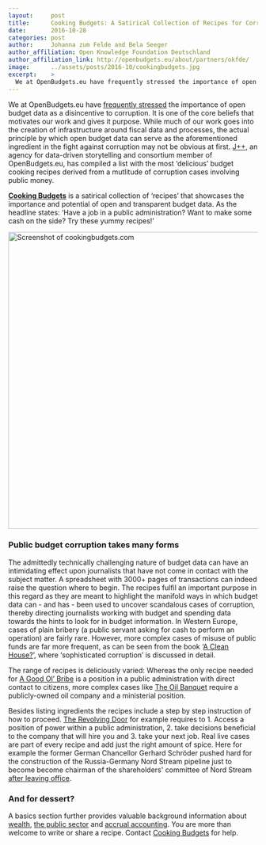 ```yaml
---
layout:     post
title:      Cooking Budgets: A Satirical Collection of Recipes for Corruption
date:       2016-10-28
categories: post
author:     Johanna zum Felde and Bela Seeger
author_affiliation: Open Knowledge Foundation Deutschland
author_affiliation_link: http://openbudgets.eu/about/partners/okfde/
image:      ../assets/posts/2016-10/cookingbudgets.jpg
excerpt:    >
  We at OpenBudgets.eu have frequently stressed the importance of open budget data as a disincentive to corruption. It is one of the core beliefs that motivates our work and gives it purpose. While much of our work goes into the creation of infrastructure around fiscal data and processes, the actual principle by which open budget data can serve as the aforementioned ingredient in the fight against corruption may not be obvious at first.
---
```


We at OpenBudgets.eu have [frequently stressed](http://openbudgets.eu/about/) the importance of open budget data as a disincentive to corruption. It is one of the core beliefs that motivates our work and gives it purpose. While much of our work goes into the creation of infrastructure around fiscal data and processes, the actual principle by which open budget data can serve as the aforementioned ingredient in the fight against corruption may not be obvious at first. [J++](http://www.jplusplus.org/), an agency for data-driven storytelling and consortium member of OpenBudgets.eu, has compiled a list with the most ‘delicious’ budget cooking recipes derived from a mutlitude of corruption cases involving public money.


**[Cooking Budgets](http://www.cookingbudgets.com/)** is a satirical collection of ‘recipes’ that showcases the importance and potential of open and transparent budget data. As the headline states: ‘Have a job in a public administration? Want to make some cash on the side? Try these yummy recipes!’

<img alt="Screenshot of cookingbudgets.com" src="{{site.baseurl}}/assets/posts/2016-10/cookingbudgets_screenshot.png" width="600"/>


### Public budget corruption takes many forms


The admittedly technically challenging nature of budget data can have an intimidating effect upon journalists that have not come in contact with the subject matter. A spreadsheet with 3000+ pages of transactions can indeed raise the question where to begin. The recipes fulfil an important purpose in this regard as they are meant to highlight the manifold ways in which budget data can - and has - been used to uncover scandalous cases of corruption, thereby directing journalists working with budget and spending data towards the hints to look for in budget information. In Western Europe, cases of plain bribery (a public servant asking for cash to perform an operation) are fairly rare. However, more complex cases of misuse of public funds are far more frequent, as can be seen from the book ‘[A Clean House?](http://www.nordicacademicpress.com/bok/a-clean-house/)’, where ‘sophisticated corruption’ is discussed in detail. 


The range of recipes is deliciously varied: Whereas the only recipe needed for [A Good Ol’ Bribe](http://www.cookingbudgets.com/good-ol-bribe/) is a position in a public administration with direct contact to citizens, more complex cases like [The Oil Banquet](http://www.cookingbudgets.com/the-oil-banquet/) require a publicly-owned oil company and a ministerial position.


Besides listing ingredients the recipes include a step by step instruction of how to proceed. [The Revolving Door](http://www.cookingbudgets.com/the-revolving-door/) for example requires to 1. Access a position of power within a public administration, 2. take decisions beneficial to the company that will hire you and 3. take your next job. Real live cases are part of every recipe and add just the right amount of spice. Here for example the former German Chancellor Gerhard Schröder pushed hard for the construction of the Russia-Germany Nord Stream pipeline just to become become chairman of the shareholders' committee of Nord Stream [after leaving office](https://www.theguardian.com/world/2005/dec/13/russia.germany).


### And for dessert?


A basics section further provides valuable background information about [wealth](http://www.cookingbudgets.com/basics/), [the public sector](http://www.cookingbudgets.com/public-sector/) and [accrual accounting](http://www.cookingbudgets.com/accrual-accounting/). You are more than welcome to write or share a recipe. Contact [Cooking Budgets](mailto:chef@cookingbudgets.com) for help. 
